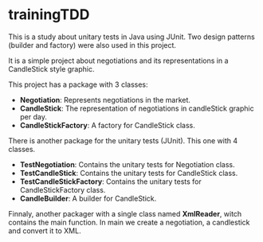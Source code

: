 # trainingTDD

This is a study about unitary tests in Java using JUnit.
Two design patterns (builder and factory) were also used in this project.

It is a simple project about negotiations and its representations in a CandleStick style graphic.

This project has a package with 3 classes:
- **Negotiation**: Represents negotiations in the market.
- **CandleStick**: The representation of negotiations in candleStick graphic per day.
- **CandleStickFactory**: A factory for CandleStick class.

There is another package for the unitary tests (JUnit). This one with 4 classes.
- **TestNegotiation**: Contains the unitary tests for Negotiation class.
- **TestCandleStick**: Contains the unitary tests for CandleStick class.
- **TestCandleStickFactory**: Contains the unitary tests for CandleStickFactory class.
- **CandleBuilder**: A builder for CandleStick.

Finnaly, another packager with a single class named **XmlReader**, witch contains the main function.
In main we create a negotiation, a candlestick and convert it to XML.


